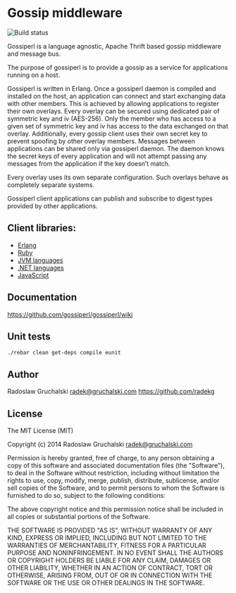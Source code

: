 # Gossip middleware

![Build status](https://travis-ci.org/gossiperl/gossiperl.svg?branch=master)

Gossiperl is a language agnostic, Apache Thrift based gossip middleware and message bus.

The purpose of gossiperl is to provide a gossip as a service for applications running on a host.

Gossiperl is written in Erlang. Once a gossiperl daemon is compiled and installed on the host, an application can connect and start exchanging data with other members. This is achieved by allowing applications to register their own overlays. Every overlay can be secured using dedicated pair of symmetric key and iv (AES-256). Only the member who has access to a given set of symmetric key and iv has access to the data exchanged on that overlay. Additionally, every gossip client uses their own secret key to prevent spoofing by other overlay members. Messages between applications can be shared only via gossiperl daemon. The daemon knows the secret keys of every application and will not attempt passing any messages from the application if the key doesn’t match.

Every overlay uses its own separate configuration. Such overlays behave as completely separate systems.

Gossiperl client applications can publish and subscribe to digest types provided by other applications.

## Client libraries:

- [Erlang](https://github.com/gossiperl/gossiperl-client-erlang)
- [Ruby](https://github.com/gossiperl/gossiperl-client-ruby)
- [JVM languages](https://github.com/gossiperl/gossiperl-client-jvm)
- [.NET languages](https://github.com/gossiperl/gossiperl-client-dotnet)
- [JavaScript](https://github.com/gossiperl/gossiperl-client-js)

## Documentation

https://github.com/gossiperl/gossiperl/wiki

## Unit tests

    ./rebar clean get-deps compile eunit

## Author

Radoslaw Gruchalski <radek@gruchalski.com>
https://github.com/radekg

## License

The MIT License (MIT)

Copyright (c) 2014 Radoslaw Gruchalski <radek@gruchalski.com>

Permission is hereby granted, free of charge, to any person obtaining a copy
of this software and associated documentation files (the "Software"), to deal
in the Software without restriction, including without limitation the rights
to use, copy, modify, merge, publish, distribute, sublicense, and/or sell
copies of the Software, and to permit persons to whom the Software is
furnished to do so, subject to the following conditions:

The above copyright notice and this permission notice shall be included in
all copies or substantial portions of the Software.

THE SOFTWARE IS PROVIDED "AS IS", WITHOUT WARRANTY OF ANY KIND, EXPRESS OR
IMPLIED, INCLUDING BUT NOT LIMITED TO THE WARRANTIES OF MERCHANTABILITY,
FITNESS FOR A PARTICULAR PURPOSE AND NONINFRINGEMENT. IN NO EVENT SHALL THE
AUTHORS OR COPYRIGHT HOLDERS BE LIABLE FOR ANY CLAIM, DAMAGES OR OTHER
LIABILITY, WHETHER IN AN ACTION OF CONTRACT, TORT OR OTHERWISE, ARISING FROM,
OUT OF OR IN CONNECTION WITH THE SOFTWARE OR THE USE OR OTHER DEALINGS IN
THE SOFTWARE.